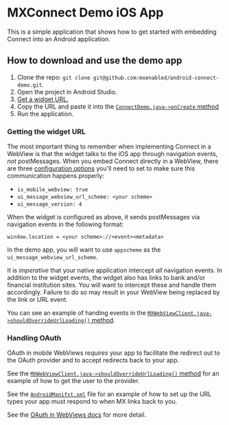 # MXConnect Demo iOS App
This is a simple application that shows how to get started with embedding Connect into an Android application.


## How to download and use the demo app
1. Clone the repo: `git clone git@github.com:mxenabled/android-connect-demo.git`.
2. Open the project in Android Studio.
3. [Get a widget URL.](https://docs.mx.com/api#request_a_connect_url)
4. Copy the URL and paste it into the [`ConnectDemo.java->onCreate` method](https://github.com/mxenabled/android-connect-demo/blob/main/app/src/main/java/com/example/atriumconnectdemo/ConnectDemo.java#L35)
5. Run the application.

### Getting the widget URL
The most important thing to remember when implementing Connect in a WebView is that the widget talks to the iOS app through navigation events, *not* postMessages. When you embed Connect directly in a WebView, there are three [configuration options](https://docs.mx.com/api#request_a_connect_url) you'll need to set to make sure this communication happens properly:
- `is_mobile_webview: true`
- `ui_message_webview_url_scheme: <your scheme>`
- `ui_message_version: 4`

When the widget is configured as above, it sends postMessages via navigation events in the following format:

`window.location = <your scheme>://<event><metadata>`

In the demo app, you will want to use `appscheme` as the `ui_message_webview_url_scheme`.

It is *imperative* that your native application intercept *all* navigation events. In addition to the widget events, the widget also has links to bank and/or financial institution sites. You will want to intercept these and handle them accordingly. Failure to do so may result in your WebView being replaced by the link or URL event.

You can see an example of handing events in the [`MXWebViewClient.java->shouldOverrideUrlLoading()` method](https://github.com/mxenabled/android-connect-demo/blob/main/app/src/main/java/com/example/atriumconnectdemo/MXWebViewClient.java#L30-L60).


### Handling OAuth
OAuth in mobile WebViews *requires* your app to facilitate the redirect out to the OAuth provider and to accept redirects back to your app.

See the [`MXWebViewClient.java->shouldOverrideUrlLoading()` method](https://github.com/mxenabled/android-connect-demo/blob/main/app/src/main/java/com/example/atriumconnectdemo/MXWebViewClient.java#L46-L52) for an example of how to get the user to the provider.

See the [`AndroidManifst.xml`](https://github.com/mxenabled/android-connect-demo/blob/main/app/src/main/AndroidManifest.xml#L21-L30) file for an example of how to set up the URL types your app must respond to when MX links back to you.

See the [OAuth in WebViews docs](https://docs.mx.com/api#dealing_with_oauth_in_webviews) for more detail.
